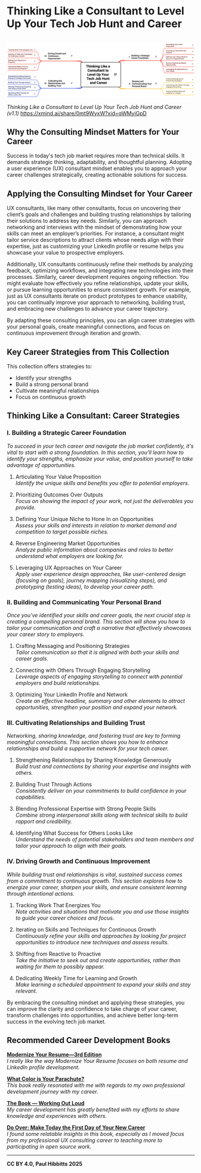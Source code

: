 # Thinking Like a Consultant to Level Up Your Tech Job Hunt and Career

<picture>
  <source srcset="https://raw.githubusercontent.com/paulhibbitts/published-markdown-files/refs/heads/main/images/thinking-like-a-consultant-dark.png" media="(prefers-color-scheme: dark)">
  <img src="https://raw.githubusercontent.com/paulhibbitts/published-markdown-files/refs/heads/main/images/thinking-like-a-consultant.png" alt="Mind map outlining consulting insights for job hunting and career development, categorized into four sections: building a strategic career foundation, crafting a compelling personal brand, cultivating key relationships and building trust, and driving growth and continuous improvement." style="margin-top: 16px;">
</picture>
<p>
  <em>Thinking Like a Consultant to Level Up Your Tech Job Hunt and Career (v1.1)</em> <a href="https://xmind.ai/0mt9WyxW?xid=qWMyiGpD">https://xmind.ai/share/0mt9WyxW?xid=qWMyiGpD</a>
</p>

## Why the Consulting Mindset Matters for Your Career

Success in today's tech job market requires more than technical skills. It demands strategic thinking, adaptability, and thoughtful planning. Adopting a user experience (UX) consultant mindset enables you to approach your career challenges strategically, creating actionable solutions for success.

## Applying the Consulting Mindset for Your Career

UX consultants, like many other consultants, focus on uncovering their client’s goals and challenges and building trusting relationships by tailoring their solutions to address key needs. Similarly, you can approach networking and interviews with the mindset of demonstrating how your skills can meet an employer’s priorities. For instance, a consultant might tailor service descriptions to attract clients whose needs align with their expertise, just as customizing your LinkedIn profile or resume helps you showcase your value to prospective employers.

Additionally, UX consultants continuously refine their methods by analyzing feedback, optimizing workflows, and integrating new technologies into their processes. Similarly, career development requires ongoing reflection. You might evaluate how effectively you refine relationships, update your skills, or pursue learning opportunities to ensure consistent growth. For example, just as UX consultants iterate on product prototypes to enhance usability, you can continually improve your approach to networking, building trust, and embracing new challenges to advance your career trajectory. 

By adapting these consulting principles, you can align career strategies with your personal goals, create meaningful connections, and focus on continuous improvement through iteration and growth.

## Key Career Strategies from This Collection

This collection offers strategies to:

- Identify your strengths
- Build a strong personal brand
- Cultivate meaningful relationships
- Focus on continuous growth

## Thinking Like a Consultant: Career Strategies

### I. Building a Strategic Career Foundation

_To succeed in your tech career and navigate the job market confidently, it's vital to start with a strong foundation. In this section, you'll learn how to identify your strengths, emphasize your value, and position yourself to take advantage of opportunities._

1. Articulating Your Value Proposition  
    _Identify the unique skills and benefits you offer to potential employers._
    
2. Prioritizing Outcomes Over Outputs  
    _Focus on showing the impact of your work, not just the deliverables you provide._
    
3. Defining Your Unique Niche to Hone In on Opportunities  
    _Assess your skills and interests in relation to market demand and competition to target possible niches._
    
4. Reverse Engineering Market Opportunities  
    _Analyze public information about companies and roles to better understand what employers are looking for._
    
5. Leveraging UX Approaches on Your Career  
    _Apply user experience design approaches, like user-centered design (focusing on goals), journey mapping (visualizing steps), and prototyping (testing ideas), to develop your career path._
    

### II. Building and Communicating Your Personal Brand

_Once you've identified your skills and career goals, the next crucial step is creating a compelling personal brand. This section will show you how to tailor your communication and craft a narrative that effectively showcases your career story to employers._

1. Crafting Messaging and Positioning Strategies  
    _Tailor communication so that it is aligned with both your skills and career goals._
    
2. Connecting with Others Through Engaging Storytelling  
    _Leverage aspects of engaging storytelling to connect with potential employers and build relationships._
    
3. Optimizing Your LinkedIn Profile and Network  
    _Create an effective headline, summary and other elements to attract opportunities, strengthen your position and expand your network._
    

### III. Cultivating Relationships and Building Trust

_Networking, sharing knowledge, and fostering trust are key to forming meaningful connections. This section shows you how to enhance relationships and build a supportive network for your tech career._

1. Strengthening Relationships by Sharing Knowledge Generously  
    _Build trust and connections by sharing your expertise and insights with others._
    
2. Building Trust Through Actions  
    _Consistently deliver on your commitments to build confidence in your capabilities._
    
3. Blending Professional Expertise with Strong People Skills  
    _Combine strong interpersonal skills along with technical skills to build rapport and credibility._
    
4. Identifying What Success for Others Looks Like  
    _Understand the needs of potential stakeholders and team members and tailor your approach to align with their goals._
    

### IV. Driving Growth and Continuous Improvement

_While building trust and relationships is vital, sustained success comes from a commitment to continuous growth. This section explores how to energize your career, sharpen your skills, and ensure consistent learning through intentional actions._

1. Tracking Work That Energizes You  
    _Note activities and situations that motivate you and use those insights to guide your career choices and focus._
    
2. Iterating on Skills and Techniques for Continuous Growth  
    _Continuously refine your skills and approaches by looking for project opportunities to introduce new techniques and assess results._
    
3. Shifting from Reactive to Proactive  
    _Take the initiative to seek out and create opportunities, rather than waiting for them to possibly appear._
    
4. Dedicating Weekly Time for Learning and Growth  
    _Make learning a scheduled appointment to expand your skills and stay relevant._
    

By embracing the consulting mindset and applying these strategies, you can improve the clarity and confidence to take charge of your career, transform challenges into opportunities, and achieve better long-term success in the evolving tech job market.

## Recommended Career Development Books

[**Modernize Your Resume—3rd Edition**](https://emerald-career-publishing.myshopify.com/products/modernize-your-resume ':target=_blank')  
_I really like the way Modernize Your Resume focuses on both resume and LinkedIn profile development._

[**What Color is Your Parachute?**](https://parachutebook.com/ ':target=_blank')  
_This book really resonated with me with regards to my own professional development journey with my career._

[**The Book — Working Out Loud**](https://www.workingoutloud.com/book ':target=_blank')  
_My career development has greatly benefited with my efforts to share knowledge and experiences with others._

[**Do Over: Make Today the First Day of Your New Career**](https://goroundtable.com/blog/do-over-make-today-the-first-day-of-your-new-career/ ':target=_blank')  
_I found some relatable insights in this book, especially as I moved focus from my professional UX consulting career to teaching more to participating in open source work._

---

**CC BY 4.0, Paul Hibbitts 2025**
